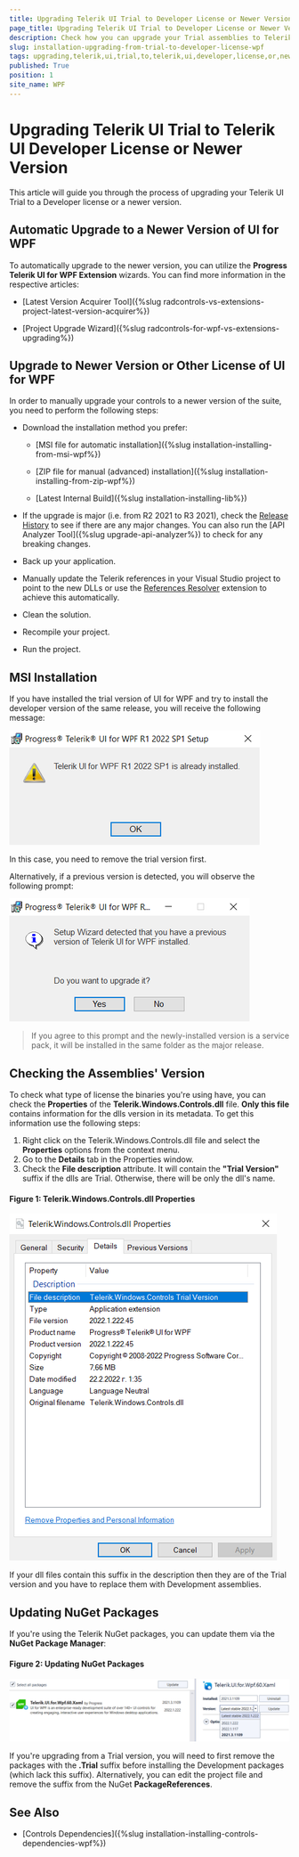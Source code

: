 ```yaml
---
title: Upgrading Telerik UI Trial to Developer License or Newer Version
page_title: Upgrading Telerik UI Trial to Developer License or Newer Version
description: Check how you can upgrade your Trial assemblies to Telerik UI Developer License or Newer Version.
slug: installation-upgrading-from-trial-to-developer-license-wpf
tags: upgrading,telerik,ui,trial,to,telerik,ui,developer,license,or,newer,version
published: True
position: 1
site_name: WPF
---
```


# Upgrading Telerik UI Trial to Telerik UI Developer License or Newer Version

This article will guide you through the process of upgrading your Telerik UI Trial to a Developer license or a newer version.

## Automatic Upgrade to a Newer Version of UI for WPF

To automatically upgrade to the newer version, you can utilize the __Progress Telerik UI for WPF Extension__ wizards. You can find more information in the respective articles:

* [Latest Version Acquirer Tool]({%slug radcontrols-vs-extensions-project-latest-version-acquirer%})

* [Project Upgrade Wizard]({%slug radcontrols-for-wpf-vs-extensions-upgrading%})

## Upgrade to Newer Version or Other License of UI for WPF

In order to manually upgrade your controls to a newer version of the suite, you need to perform the following steps:

* Download the installation method you prefer:
             	  
	* [MSI file for automatic installation]({%slug installation-installing-from-msi-wpf%})

	* [ZIP file for manual (advanced) installation]({%slug installation-installing-from-zip-wpf%})

	* [Latest Internal Build]({%slug installation-installing-lib%})

* If the upgrade is major (i.e. from R2 2021 to R3 2021), check the [Release History](http://www.telerik.com/products/wpf/whats-new.aspx) to see if there are any major changes. You can also run the [API Analyzer Tool]({%slug upgrade-api-analyzer%}) to check for any breaking changes.

* Back up your application.

* Manually update the Telerik references in your Visual Studio project to point to the new DLLs or use the [References Resolver](https://marketplace.visualstudio.com/items?itemName=DeyanYosifov.ReferencesResolverExtension) extension to achieve this automatically.

* Clean the solution.

* Recompile your project.

* Run the project.

## MSI Installation

If you have installed the trial version of UI for WPF and try to install the developer version of the same release, you will receive the following message:

![Common Installing Already Installed WPF](images/Common_Installing_AlreadyInstalled_WPF.png)

In this case, you need to remove the trial version first.

Alternatively, if a previous version is detected, you will observe the following prompt:

![Common Installing Already Installed WPF](images/Common_Installing_PreviousVersionInstalled_WPF.png)

>If you agree to this prompt and the newly-installed version is a service pack, it will be installed in the same folder as the major release.

## Checking the Assemblies' Version

To check what type of license the binaries you're using have, you can check the **Properties** of the **Telerik.Windows.Controls.dll** file. **Only this file** contains information for the dlls version in its metadata. To get this information use the following steps:

1. Right click on the Telerik.Windows.Controls.dll file and select the __Properties__ options from the context menu. 
2. Go to the __Details__ tab in the Properties window.
3. Check the __File description__ attribute. It will contain the **"Trial Version"** suffix if the dlls are Trial. Otherwise, there will be only the dll's name. 

#### Figure 1: Telerik.Windows.Controls.dll Properties
![Telerik.Windows.Controls.dll Properties](images/Common_Installing_TrialVersionDescription_WPF.png)
          
If your dll files contain this suffix in the description then they are of the Trial version and you have to replace them with Development assemblies.

## Updating NuGet Packages

If you're using the Telerik NuGet packages, you can update them via the **NuGet Package Manager**:

#### Figure 2: Updating NuGet Packages
![Updating NuGet Packages](images/Common_Installing_NuGetUpdate_WPF.png)

If you're upgrading from a Trial version, you will need to first remove the packages with the **.Trial** suffix before installing the Development packages (which lack this suffix). Alternatively, you can edit the project file and remove the suffix from the NuGet **PackageReferences**.
            
## See Also  
 * [Controls Dependencies]({%slug installation-installing-controls-dependencies-wpf%})
